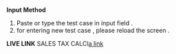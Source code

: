 **Input Method** 
1. Paste or type the test case in input field .
2. for entering new test case , please reload the screen .


**LIVE LINK**
SALES TAX CALCI[a link](https://dukevaishnav1000.github.io/salesTaxCalciAssignment/)